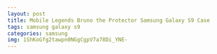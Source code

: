 ```yaml
---
layout: post
title: Mobile Legends Bruno the Protector Samsung Galaxy S9 Case
tags: samsung galaxy s9
categories: samsung
img: 1ShKoGfg2tawpn0NGgCgpV7a78Di_YNE-
---
```

